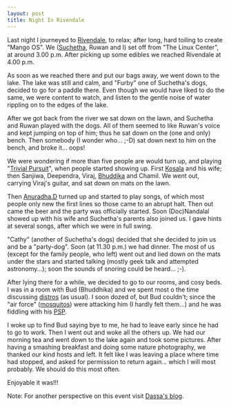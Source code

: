 ```yaml
---
layout: post
title: Night In Rivendale
---
```


Last night I journeyed to <a href="http://www.rivendaleresort.com/">Rivendale</a>, to relax; after long, hard toiling to create "Mango OS". We (<a href="http://www.raramimu.blogspot.com/">Suchetha</a>, Ruwan and I) set off from "The Linux Center", at around 3.00 p.m. After picking up some edibles we reached Rivendale at 4.00 p.m.

As soon as we reached there and put our bags away, we went down to the lake. The lake was still and calm, and "Furby" one of Suchetha's dogs, decided to go for a paddle there. Even though we would have liked to do the same, we were content to watch, and listen to the gentle noise of water rippling on to the edges of the lake.

After we got back from the river we sat down on the lawn, and Suchetha and Ruwan played with the dogs. All of them seemed to like Ruwan's voice and kept jumping on top of him; thus he sat down on the (one and only) bench. Then somebody (I wonder who... ;-D) sat down next to him on the bench, and broke it... oops!

We were wondering if more than five people are would turn up, and playing "<a href="http://en.wikipedia.org/wiki/Trivial_Pursuit">Trivial Pursuit</a>", when people started showing up. First <a href="http://kosala-atapattu.blogspot.com/">Kosala</a> and his wife; then Sanjiwa, Deependra, Viraj, <a href="http://budlite.blogspot.com/">Bhuddika</a> and Chamil. We went out, carrying Viraj's guitar, and sat down on mats on the lawn.

Then <a href="http://www.anutux.blogspot.com/">Anuradha.D</a> turned up and started to play songs, of which most people only new the first lines so those came to an abrupt halt. Then out came the beer and the party was officially started. Soon (Doc)Nandalal showed up with his wife and Suchetha's parents also joined us. I gave hints at several songs, after which we were in full swing.

"Cathy" (another of Suchetha's dogs) decided that she decided to join us and be a "party-dog". Soon (at 11.30 p.m.) we had dinner. The most of us (except for the family people, who left) went out and lied down on the mats under the stars and started talking (mostly geek talk and attempted astronomy...); soon the sounds of snoring could be heard... ;-).

After lying there for a while, we decided to go to our rooms, and cosy beds. I was in a room with Bud (Bhuddhika) and we spent most o the time discussing <a href="http://en.wikipedia.org/wiki/Linux_distribution">distros</a> (as usual). I soon dozed of, but Bud couldn't; since the "air force" (<a href="http://en.wikipedia.org/wiki/Mosquito">mosquitos</a>) were attacking him (I hardly felt them...) and he was fiddling with his <a href="http://en.wikipedia.org/wiki/PlayStation_Portable">PSP</a>.

I woke up to find Bud saying bye to me, he had to leave early since he had to go to work. Then I went out and woke all the others up. We had our morning tea and went down to the lake again and took some pictures. After having a smashing breakfast and doing some nature photography, we thanked our kind hosts and left. It felt like I was leaving a place where time had stopped, and asked for permission to return again... which I will most probably. We should do this most often.

Enjoyable it was!!!

Note: For another perspective on this event visit <a href="http://anutux.blogspot.com/2006/01/house-party-rivendale-resort.html">Dassa's blog</a><a href="http://fossgeon.blogspot.com/2005/12/luggers-night.html"></a>.